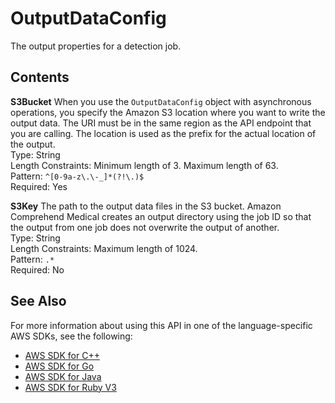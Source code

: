 # OutputDataConfig<a name="API_medical_OutputDataConfig"></a>

The output properties for a detection job\.

## Contents<a name="API_medical_OutputDataConfig_Contents"></a>

 **S3Bucket**   <a name="comprehend-Type-medical_OutputDataConfig-S3Bucket"></a>
When you use the `OutputDataConfig` object with asynchronous operations, you specify the Amazon S3 location where you want to write the output data\. The URI must be in the same region as the API endpoint that you are calling\. The location is used as the prefix for the actual location of the output\.  
Type: String  
Length Constraints: Minimum length of 3\. Maximum length of 63\.  
Pattern: `^[0-9a-z\.\-_]*(?!\.)$`   
Required: Yes

 **S3Key**   <a name="comprehend-Type-medical_OutputDataConfig-S3Key"></a>
The path to the output data files in the S3 bucket\. Amazon Comprehend Medical creates an output directory using the job ID so that the output from one job does not overwrite the output of another\.  
Type: String  
Length Constraints: Maximum length of 1024\.  
Pattern: `.*`   
Required: No

## See Also<a name="API_medical_OutputDataConfig_SeeAlso"></a>

For more information about using this API in one of the language\-specific AWS SDKs, see the following:
+  [AWS SDK for C\+\+](https://docs.aws.amazon.com/goto/SdkForCpp/comprehendmedical-2018-10-30/OutputDataConfig) 
+  [AWS SDK for Go](https://docs.aws.amazon.com/goto/SdkForGoV1/comprehendmedical-2018-10-30/OutputDataConfig) 
+  [AWS SDK for Java](https://docs.aws.amazon.com/goto/SdkForJava/comprehendmedical-2018-10-30/OutputDataConfig) 
+  [AWS SDK for Ruby V3](https://docs.aws.amazon.com/goto/SdkForRubyV3/comprehendmedical-2018-10-30/OutputDataConfig) 